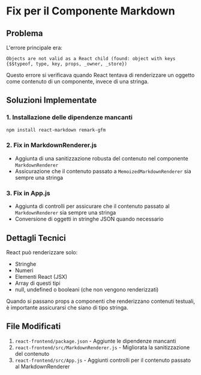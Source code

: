 # Fix per il Componente Markdown

## Problema
L'errore principale era:
```
Objects are not valid as a React child (found: object with keys {$$typeof, type, key, props, _owner, _store})
```

Questo errore si verificava quando React tentava di renderizzare un oggetto come contenuto di un componente, invece di una stringa.

## Soluzioni Implementate

### 1. Installazione delle dipendenze mancanti
```bash
npm install react-markdown remark-gfm
```

### 2. Fix in MarkdownRenderer.js
- Aggiunta di una sanitizzazione robusta del contenuto nel componente `MarkdownRenderer`
- Assicurazione che il contenuto passato a `MemoizedMarkdownRenderer` sia sempre una stringa

### 3. Fix in App.js
- Aggiunta di controlli per assicurare che il contenuto passato al `MarkdownRenderer` sia sempre una stringa
- Conversione di oggetti in stringhe JSON quando necessario

## Dettagli Tecnici
React può renderizzare solo:
- Stringhe
- Numeri
- Elementi React (JSX)
- Array di questi tipi
- null, undefined o booleani (che non vengono renderizzati)

Quando si passano props a componenti che renderizzano contenuti testuali, è importante assicurarsi che siano di tipo stringa.

## File Modificati
1. `react-frontend/package.json` - Aggiunte le dipendenze mancanti
2. `react-frontend/src/MarkdownRenderer.js` - Migliorata la sanitizzazione del contenuto
3. `react-frontend/src/App.js` - Aggiunti controlli per il contenuto passato al MarkdownRenderer
